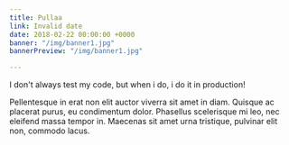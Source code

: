 ```yaml
---
title: Pullaa
link: Invalid date
date: 2018-02-22 00:00:00 +0000
banner: "/img/banner1.jpg"
bannerPreview: "/img/banner1.jpg"

---
```

I don't always test my code, but when i do, i do it in production!

<!--more-->

Pellentesque in erat non elit auctor viverra sit amet in diam. Quisque ac placerat purus, eu condimentum dolor.
Phasellus scelerisque mi leo, nec eleifend massa tempor in.
Maecenas sit amet urna tristique, pulvinar elit non, commodo lacus.